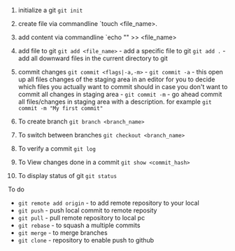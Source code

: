 1. initialize a git
    `git init`

2. create file via commandline
    `touch <file_name>.<extension>
3. add content via commandline
    `echo "<content>" >> <file_name> 
4. add file to git
    `git add <file_name>` - add a specific file to git
    `git add .` -  add all downward files in the current directory to git
5. commit changes
    `git commit <flags|-a,-m>`
        - `git commit -a` - this open up all files changes of the staging area in an editor for you to decide which files you actually want to commit should in case you don't want to commit all changes in staging area
        - `git commit -m` - go ahead commit all files/changes in staging area with a description. for example `git commit -m "My first commit"`
6. To create branch 
    `git branch <branch_name>`
7. To switch between branches
    `git checkout <branch_name>`
9. To verify a commit
    `git log`
10. To View changes done in a commit
    `git show <commit_hash>`
11. To display status of git
    `git status`

To do
- `git remote add origin` - to add remote repository to your local 
- `git push` - push local commit to remote reposity
- `git pull` - pull remote repository to local pc
- `git rebase`  - to squash a multiple commits
- `git merge`   - to merge branches
- `git clone` - 
repository to enable push to github
